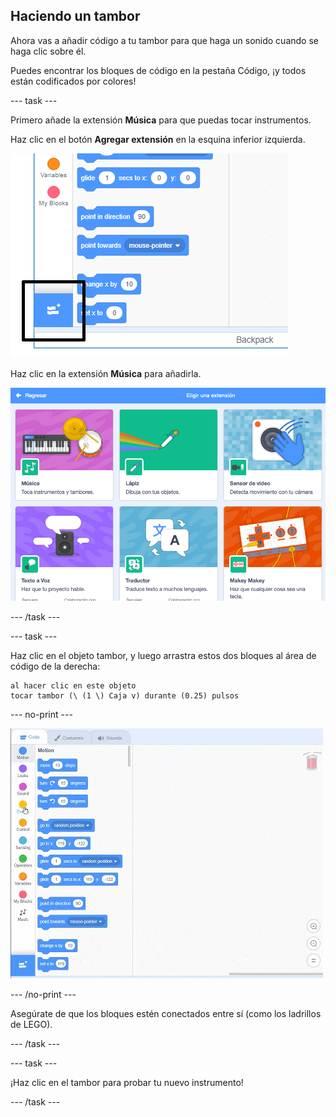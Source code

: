 ## Haciendo un tambor

Ahora vas a añadir código a tu tambor para que haga un sonido cuando se haga clic sobre él.

Puedes encontrar los bloques de código en la pestaña Código, ¡y todos están codificados por colores!

\--- task \---

Primero añade la extensión **Música** para que puedas tocar instrumentos.

Haz clic en el botón **Agregar extensión** en la esquina inferior izquierda.

![añadir botón de extensión resaltado](images/add-extension-annotated.png)

Haz clic en la extensión **Música** para añadirla.

![extensión de música resaltada](images/click-music-annotated.png)

\--- /task \---

\--- task \---

Haz clic en el objeto tambor, y luego arrastra estos dos bloques al área de código de la derecha:

```blocks3
al hacer clic en este objeto
tocar tambor (\ (1 \) Caja v) durante (0.25) pulsos
```

\--- no-print \---

![captura de pantalla](images/connect-block.gif)

\--- /no-print \---

Asegúrate de que los bloques estén conectados entre sí (como los ladrillos de LEGO).

\--- /task \---

\--- task \---

¡Haz clic en el tambor para probar tu nuevo instrumento!

\--- /task \---